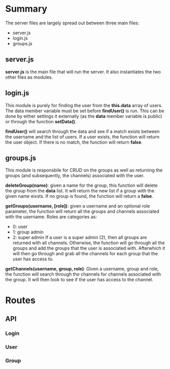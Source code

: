 # Summary
The server files are largely spread out between three main files:
* server.js
* login.js
* groups.js

## server.js
**server.js** is the main file that will run the server. It also instantiates the two other files as modules. 


## login.js
This module is purely for finding the user from the **this.data** array of users. The data member variable must be set before **findUser()** is run. This can be done by either settings it externally (as the **data** member variable is public) or through the function **setData()**. 

**findUser()** will search through the data and see if a match exists between the username and the list of users. If a user exists, the function will return the user object. If there is no match, the function will return **false**. 

## groups.js
This module is responsbile for CRUD on the groups as well as returning the groups (and subsequently, the channels) associated with the user. 

**deleteGroup(name)**: given a name for the group, this function will delete the group from the **data** list. It will return the new list if a group with the given name eixsts. If no group is found, the function will return a **false**. 

**getGroups(username, [role])**: given a username and an optional role parameter, the function will return all the groups and channels associated with the username. Roles are categories as:
* 0: user
* 1: group admin
* 2: super admin
If a user is a super admin (2), then all groups are returned with all channels. Otherwise, the function will go through all the groups and add the groups that the user is associated with. Afterwhich it will then go through and grab all the channels for each group that the user has access to. 

**getChannels(username, group, role)**: Given a username, group and role, the function will search through the channels for channels associated with the group. It will then look to see if the user has access to the channel. 


# Routes

## API

### Login

### User 

### Group
